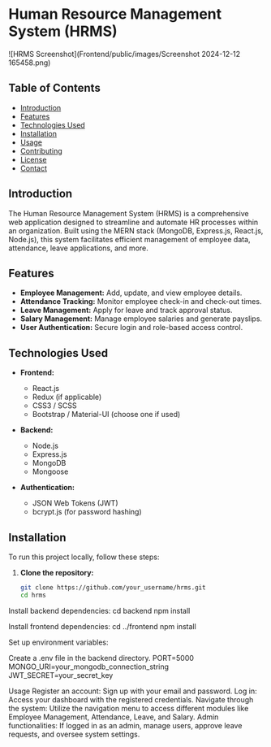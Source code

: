 # Human Resource Management System (HRMS)

![HRMS Screenshot](Frontend/public/images/Screenshot 2024-12-12 165458.png)

## Table of Contents

- [Introduction](#introduction)
- [Features](#features)
- [Technologies Used](#technologies-used)
- [Installation](#installation)
- [Usage](#usage)
- [Contributing](#contributing)
- [License](#license)
- [Contact](#contact)

## Introduction

The Human Resource Management System (HRMS) is a comprehensive web application designed to streamline and automate HR processes within an organization. Built using the MERN stack (MongoDB, Express.js, React.js, Node.js), this system facilitates efficient management of employee data, attendance, leave applications, and more.

## Features

- **Employee Management:** Add, update, and view employee details.
- **Attendance Tracking:** Monitor employee check-in and check-out times.
- **Leave Management:** Apply for leave and track approval status.
- **Salary Management:** Manage employee salaries and generate payslips.
- **User Authentication:** Secure login and role-based access control.

## Technologies Used

- **Frontend:**
  - React.js
  - Redux (if applicable)
  - CSS3 / SCSS
  - Bootstrap / Material-UI (choose one if used)

- **Backend:**
  - Node.js
  - Express.js
  - MongoDB
  - Mongoose

- **Authentication:**
  - JSON Web Tokens (JWT)
  - bcrypt.js (for password hashing)

## Installation

To run this project locally, follow these steps:

1. **Clone the repository:**
   ```bash
   git clone https://github.com/your_username/hrms.git
   cd hrms
Install backend dependencies:
cd backend
npm install

Install frontend dependencies:
cd ../frontend
npm install

Set up environment variables:

Create a .env file in the backend directory.
PORT=5000
MONGO_URI=your_mongodb_connection_string
JWT_SECRET=your_secret_key

Usage
Register an account: Sign up with your email and password.
Log in: Access your dashboard with the registered credentials.
Navigate through the system: Utilize the navigation menu to access different modules like Employee Management, Attendance, Leave, and Salary.
Admin functionalities: If logged in as an admin, manage users, approve leave requests, and oversee system settings.
